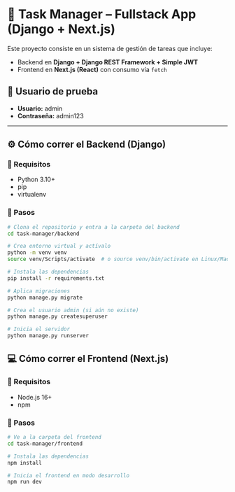 # 🧩 Task Manager – Fullstack App (Django + Next.js)

Este proyecto consiste en un sistema de gestión de tareas que incluye:
- Backend en **Django + Django REST Framework + Simple JWT**
- Frontend en **Next.js (React)** con consumo vía `fetch`

## 👤 Usuario de prueba
- **Usuario:** admin  
- **Contraseña:** admin123  

---


## ⚙️ Cómo correr el Backend (Django)

### 📌 Requisitos
- Python 3.10+
- pip
- virtualenv

### 🚀 Pasos

```bash
# Clona el repositorio y entra a la carpeta del backend
cd task-manager/backend

# Crea entorno virtual y actívalo
python -m venv venv
source venv/Scripts/activate  # o source venv/bin/activate en Linux/Mac

# Instala las dependencias
pip install -r requirements.txt

# Aplica migraciones
python manage.py migrate

# Crea el usuario admin (si aún no existe)
python manage.py createsuperuser

# Inicia el servidor
python manage.py runserver

```

## 💻 Cómo correr el Frontend (Next.js)

### 📌 Requisitos
- Node.js 16+
- npm

### 🚀 Pasos

```bash
# Ve a la carpeta del frontend
cd task-manager/frontend

# Instala las dependencias
npm install

# Inicia el frontend en modo desarrollo
npm run dev

```


